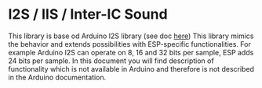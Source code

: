 # I2S  / IIS / Inter-IC Sound

This library is base od Arduino I2S library (see doc [here](https://docs.arduino.cc/learn/built-in-libraries/i2s))
This library mimics the behavior and extends possibilities with ESP-specific functionalities.
For example Arduino I2S can operate on 8, 16 and 32 bits per sample, ESP adds 24 bits per sample.
In this document you will find description of functionality which is not available in Arduino and therefore is not described in the Arduino documentation.

